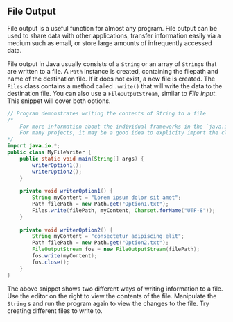 ## File Output

File output is a useful function for almost any program. File output can be used to share data with other applications, transfer information easily via a medium such as email, or store large amounts of infrequently accessed data. 

File output in Java usually consists of a `String` or an array of `String`s that are written to a file. A `Path` instance is created, containing the filepath and name of the destination file. If it does not exist, a new file is created. The `Files` class contains a method called `.write()` that will write the data to the destination file. You can also use a `FileOutputStream`, similar to *File Input*. This snippet will cover both options. 

````java
// Program demonstrates writing the contents of String to a file
/*
	For more information about the individual frameworks in the `java.io` library visit: https://docs.oracle.com/javase/7/docs/api/java/io/package-summary.html
	For many projects, it may be a good idea to explicity import the classes that a program will use instead of the entire framework. 
*/
import java.io.*;
public class MyFileWriter {
    public static void main(String[] args) {
        writerOption1();
        writerOption2();
    }
    
    private void writerOption1() {
        String myContent = "Lorem ipsum dolor sit amet"; 
        Path filePath = new Path.get("Option1.txt");
        Files.write(filePath, myContent, Charset.forName("UTF-8"));
    }
    
    private void writerOption2() {
        String myContent = "consectetur adipiscing elit"; 
        Path filePath = new Path.get("Option2.txt");
        FileOutputStream fos = new FileOutputStream(filePath);
        fos.write(myContent);
        fos.close();
    }
}
````

The above snippet shows two different ways of writing information to a file. Use the editor on the right to view the contents of the file. Manipulate the `String` s and run the program again to view the changes to the file. Try creating different files to write to.